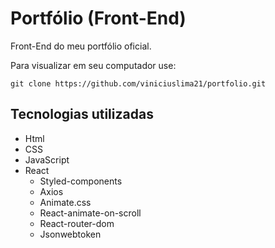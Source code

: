 # Portfólio (Front-End)
Front-End do meu portfólio oficial.

Para visualizar em seu computador use: 

```
git clone https://github.com/viniciuslima21/portfolio.git
```

## Tecnologias utilizadas
* Html
* CSS
* JavaScript
* React
    * Styled-components
    * Axios
    * Animate.css
    * React-animate-on-scroll
    * React-router-dom
    * Jsonwebtoken